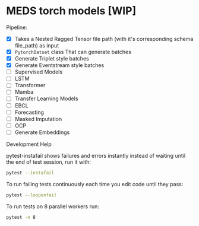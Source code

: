 # MEDS torch models  \[WIP\]

Pipeline:

- [x] Takes a Nested Ragged Tensor file path (with it's corresponding schema file_path) as input
- [x] `PytorchDatset` class That can generate batches
- [x] Generate Triplet style batches
- [x] Generate Eventstream style batches
- [ ] Supervised Models
- [ ] LSTM
- [ ] Transformer
- [ ] Mamba
- [ ] Transfer Learning Models
- [ ] EBCL
- [ ] Forecasting
- [ ] Masked Imputation
- [ ] OCP
- [ ] Generate Embeddings

Development Help

pytest-instafail shows failures and errors instantly instead of waiting until the end of test session, run it with:

```bash
pytest --instafail
```

To run failing tests continuously each time you edit code until they pass:

```bash
pytest --looponfail
```

To run tests on 8 parallel workers run:

```bash
pytest -n 8
```
